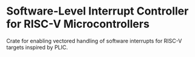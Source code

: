 # Software-Level Interrupt Controller for RISC-V Microcontrollers

Crate for enabling vectored handling of software interrupts for RISC-V targets inspired by PLIC.
